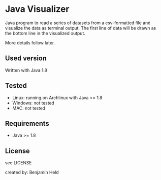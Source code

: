 # Java Visualizer

Java program to read a series of datasets from a csv-formatted file and
visualize the data as terminal output. The first line of data will be drawn
as the bottom line in the visualized output.

More details follow later.

## Used version
Written with Java 1.8

## Tested
* Linux: running on Archlinux with Java >= 1.8
* Windows: not tested
* MAC: not tested

## Requirements
* Java >= 1.8

## License
see LICENSE

created by: Benjamin Held
